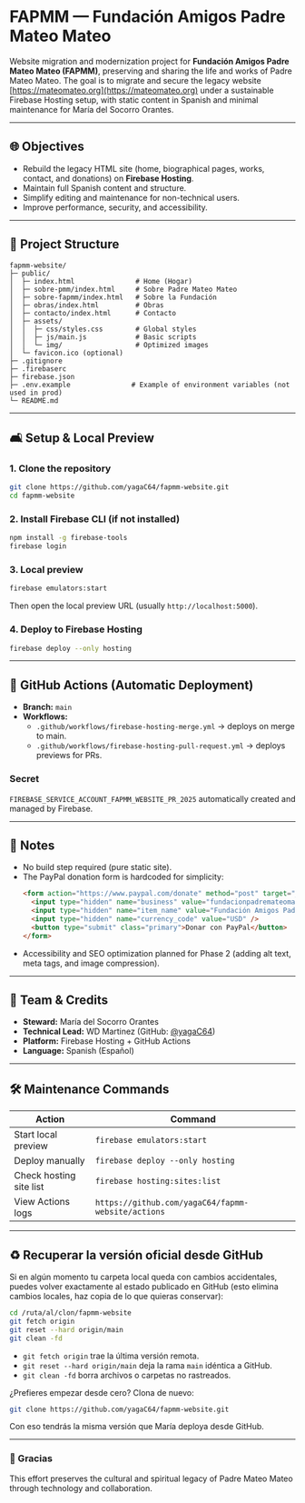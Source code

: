 # FAPMM — Fundación Amigos Padre Mateo Mateo

Website migration and modernization project for **Fundación Amigos Padre Mateo Mateo (FAPMM)**, preserving and sharing the life and works of Padre Mateo Mateo. The goal is to migrate and secure the legacy website [https://mateomateo.org](https://mateomateo.org) under a sustainable Firebase Hosting setup, with static content in Spanish and minimal maintenance for María del Socorro Orantes.

---

## 🌐 Objectives

- Rebuild the legacy HTML site (home, biographical pages, works, contact, and donations) on **Firebase Hosting**.
- Maintain full Spanish content and structure.
- Simplify editing and maintenance for non-technical users.
- Improve performance, security, and accessibility.

---

## 🔧 Project Structure

```
fapmm-website/
├─ public/
│  ├─ index.html               # Home (Hogar)
│  ├─ sobre-pmm/index.html     # Sobre Padre Mateo Mateo
│  ├─ sobre-fapmm/index.html   # Sobre la Fundación
│  ├─ obras/index.html         # Obras
│  ├─ contacto/index.html      # Contacto
│  ├─ assets/
│  │  ├─ css/styles.css        # Global styles
│  │  ├─ js/main.js            # Basic scripts
│  │  └─ img/                  # Optimized images
│  └─ favicon.ico (optional)
├─ .gitignore
├─ .firebaserc
├─ firebase.json
├─ .env.example               # Example of environment variables (not used in prod)
└─ README.md
```

---

## 🛋️ Setup & Local Preview

### 1. Clone the repository

```bash
git clone https://github.com/yagaC64/fapmm-website.git
cd fapmm-website
```

### 2. Install Firebase CLI (if not installed)

```bash
npm install -g firebase-tools
firebase login
```

### 3. Local preview

```bash
firebase emulators:start
```

Then open the local preview URL (usually `http://localhost:5000`).

### 4. Deploy to Firebase Hosting

```bash
firebase deploy --only hosting
```

---

## 🔄 GitHub Actions (Automatic Deployment)

- **Branch:** `main`
- **Workflows:**
  - `.github/workflows/firebase-hosting-merge.yml` → deploys on merge to main.
  - `.github/workflows/firebase-hosting-pull-request.yml` → deploys previews for PRs.

### Secret

`FIREBASE_SERVICE_ACCOUNT_FAPMM_WEBSITE_PR_2025` automatically created and managed by Firebase.

---

## 📖 Notes

- No build step required (pure static site).
- The PayPal donation form is hardcoded for simplicity:
  ```html
  <form action="https://www.paypal.com/donate" method="post" target="_blank">
    <input type="hidden" name="business" value="fundacionpadremateomateo@gmail.com" />
    <input type="hidden" name="item_name" value="Fundación Amigos Padre Mateo Mateo" />
    <input type="hidden" name="currency_code" value="USD" />
    <button type="submit" class="primary">Donar con PayPal</button>
  </form>
  ```
- Accessibility and SEO optimization planned for Phase 2 (adding alt text, meta tags, and image compression).

---

## 🌟 Team & Credits

- **Steward:** María del Socorro Orantes
- **Technical Lead:** WD Martinez (GitHub: [@yagaC64](https://github.com/yagaC64))
- **Platform:** Firebase Hosting + GitHub Actions
- **Language:** Spanish (Español)

---

## 🛠️ Maintenance Commands

| Action                  | Command                                            |
| ----------------------- | -------------------------------------------------- |
| Start local preview     | `firebase emulators:start`                         |
| Deploy manually         | `firebase deploy --only hosting`                   |
| Check hosting site list | `firebase hosting:sites:list`                      |
| View Actions logs       | `https://github.com/yagaC64/fapmm-website/actions` |

---

## ♻️ Recuperar la versión oficial desde GitHub

Si en algún momento tu carpeta local queda con cambios accidentales, puedes volver exactamente al estado publicado en GitHub (esto elimina cambios locales, haz copia de lo que quieras conservar):

```bash
cd /ruta/al/clon/fapmm-website
git fetch origin
git reset --hard origin/main
git clean -fd
```

- `git fetch origin` trae la última versión remota.
- `git reset --hard origin/main` deja la rama `main` idéntica a GitHub.
- `git clean -fd` borra archivos o carpetas no rastreados.

¿Prefieres empezar desde cero? Clona de nuevo:

```bash
git clone https://github.com/yagaC64/fapmm-website.git
```

Con eso tendrás la misma versión que María deploya desde GitHub.

---

### 🙏 Gracias

This effort preserves the cultural and spiritual legacy of Padre Mateo Mateo through technology and collaboration.

